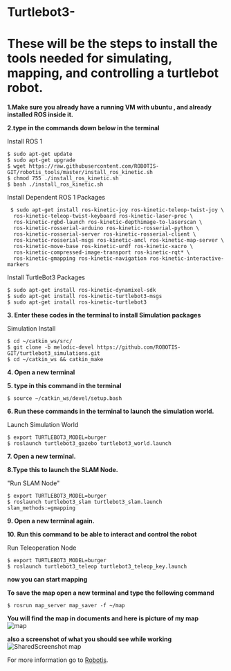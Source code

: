 # Turtlebot3-
# These will be the steps to install the tools needed for simulating, mapping, and controlling a turtlebot robot.


**1.Make sure you already have a running VM with ubuntu , and already installed ROS inside it.**

**2.type in the commands down below in the terminal**

Install ROS 1 
 ```
$ sudo apt-get update
$ sudo apt-get upgrade
$ wget https://raw.githubusercontent.com/ROBOTIS-GIT/robotis_tools/master/install_ros_kinetic.sh
$ chmod 755 ./install_ros_kinetic.sh 
$ bash ./install_ros_kinetic.sh
 ```
Install Dependent ROS 1 Packages 
```
 $ sudo apt-get install ros-kinetic-joy ros-kinetic-teleop-twist-joy \
  ros-kinetic-teleop-twist-keyboard ros-kinetic-laser-proc \
  ros-kinetic-rgbd-launch ros-kinetic-depthimage-to-laserscan \
  ros-kinetic-rosserial-arduino ros-kinetic-rosserial-python \
  ros-kinetic-rosserial-server ros-kinetic-rosserial-client \
  ros-kinetic-rosserial-msgs ros-kinetic-amcl ros-kinetic-map-server \
  ros-kinetic-move-base ros-kinetic-urdf ros-kinetic-xacro \
  ros-kinetic-compressed-image-transport ros-kinetic-rqt* \
  ros-kinetic-gmapping ros-kinetic-navigation ros-kinetic-interactive-markers
```
Install TurtleBot3 Packages 
```
$ sudo apt-get install ros-kinetic-dynamixel-sdk
$ sudo apt-get install ros-kinetic-turtlebot3-msgs
$ sudo apt-get install ros-kinetic-turtlebot3

```
**3. Enter these codes in the terminal to install Simulation packages**

Simulation Install 
```
$ cd ~/catkin_ws/src/
$ git clone -b melodic-devel https://github.com/ROBOTIS-GIT/turtlebot3_simulations.git
$ cd ~/catkin_ws && catkin_make

```
 
**4. Open a new terminal**

**5.  type in this command in the terminal**
```
$ source ~/catkin_ws/devel/setup.bash
```
**6. Run these commands in the terminal to launch the simulation world.**

 Launch Simulation World
```
$ export TURTLEBOT3_MODEL=burger
$ roslaunch turtlebot3_gazebo turtlebot3_world.launch

```
**7. Open a new terminal.**

**8.Type this to launch the SLAM Node.**

"Run SLAM Node"
```
$ export TURTLEBOT3_MODEL=burger
$ roslaunch turtlebot3_slam turtlebot3_slam.launch slam_methods:=gmapping
```


**9. Open a new terminal again.**

**10. Run this command to be able to interact and control the robot**

 Run Teleoperation Node
```
$ export TURTLEBOT3_MODEL=burger
$ roslaunch turtlebot3_teleop turtlebot3_teleop_key.launch
```
**now you can start mapping**

**To save the map open a new terminal and type the following command**
```
$ rosrun map_server map_saver -f ~/map
```

**You will find the map in documents and here is picture of my map**  
![map](https://user-images.githubusercontent.com/85397914/123870280-c9afbc00-d93a-11eb-8d31-b1d1c24edf1c.jpg)

**also a screenshot of what you should see while working**
![SharedScreenshot  map](https://user-images.githubusercontent.com/85397914/123870666-565a7a00-d93b-11eb-99f1-61aa6f554d5b.jpg)



For more information go to  [Robotis](https://emanual.robotis.com/docs/en/platform/turtlebot3/quick-start/).
